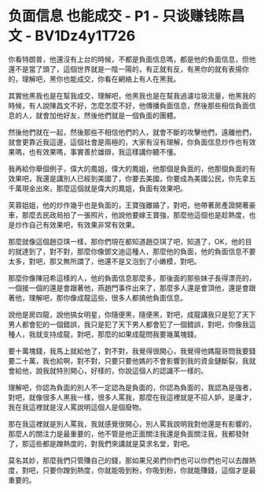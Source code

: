 # 负面信息 也能成交 - P1 - 只谈赚钱陈昌文 - BV1Dz4y1T726

你看特朗普，他還沒有上台的時候，不都是負面信息嗎，都是他的負面信息，但他還不是當了頭了，這個世界就是一陰一陽的，有正就有反，有黑你的就有表揚你的，理解吧，黑你也能成交，你看在網絡上有人在黑我。

其實他黑我也是在幫我成交，理解吧，他黑我也是在幫我過濾垃圾流量，他黑我的時候，有人說陳昌文不好，怎麼怎麼不好，他傳播負面信息，然後那些相信負面信息的人，就會加他好友，然後他們就是一個負面的團體。

然後他們就在一起，然後那些不相信他們的人，就會不斷的攻擊他們，遠離他們，就會更靠近我這邊，這個社會是兩極的，大家有沒有理解，你負面信息炒作也有效果嗎，也有效果嗎，事實善於雄辯，我這樣講你聽不懂。

我再給你舉個例子，偉大的鳳姐，偉大的鳳姐，他那個是負面的，他那個負面的有效果吧，我還是講別人已經到美國了，你要去美國，你要成為美國公民，你先拿五千萬現金出來，那麼這個就是偉大的鳳姐，負面有效果吧。

芙蓉姐姐，他的炒作幾乎也是負面的，王寶強離婚了，對吧，他帶著房產證開著豪車，那麼去民政局拍了一張照片，他說他要嫁王寶強，那麼他這個也是趁熱度，也是炒作自己有效果吧，有效果非常有效果。

那麼就像這個趙亞琪一樣，那你們現在都知道趙亞琪了吧，知道了，OK，他的目的就達到了，對不對，那麼你像鄧文迪這種人，那麼他的負面，他的負面信息不要太多，對吧，那又無所謂了，他還不是又泡到了小嫩模，對吧。

那麼你像陳冠希這樣的人，他的負面信息那麼多，那後面的那些妹子長得漂亮的，一個接一個的還是會跟著他，燕趙門事件出來了，那麼多人還是會頂他，還是會跟著他，理解吧，那你像成龍這些，很多人都搞他負面信息。

說他是房四龍，說他搞女明星，你隨便黑，隨便黑，對吧，成龍講我只是犯了天下男人都會犯的一個錯誤，我只是犯了天下男人都會犯了一個錯誤，對吧，你像我這種人，我就支持成龍，對吧，那麼的如果成龍問我要幾萬塊錢。

要十萬塊錢，我馬上就給他了，對不對，我覺得很開心，我覺得他媽龍哥問我要錢要二十萬，我也給啊，對不對，只要只要他媽的不會影響到我的資金鏈斷裂，我就會給他，說我就特別開心，好樣的，你說這個人的認識不一樣的。

理解吧，你認為負面的別人不一定認為是負面的，你認為負面的，我認為是強者，對吧，就像很多人黑我一樣，很多人罵我，那麼在我這裡就是不招人妒，是庸才，我在我這裡就是沒人罵說明這個人是個廢物。

那在我這裡就是別人罵我，我就感覺很開心，別人罵我說明我對他還是有影響的，那麼人的關注力是最重要的，他不管是他正面關注我還是負面關注我，我都發財了，那這些都是蹭熱度的，對我們來講就是莫求名堂，對吧。

莫名其妙，那麼我們只管賺自己的錢，那如果兄弟們你們也可以你們也可以去蹭熱度，對吧，只要你蹭到熱度，你就能吸到粉，你吸到粉，你就能賺錢，這個才是最重要的。

